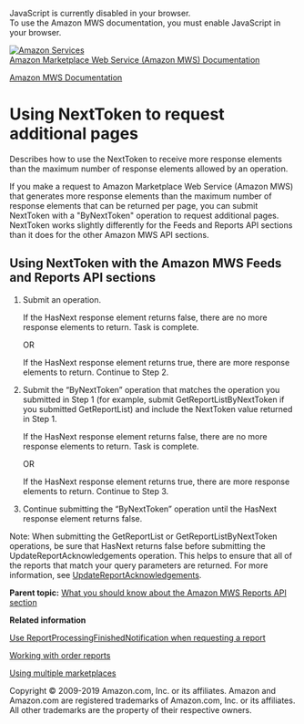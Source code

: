 <div id="MWSDX_noscript">

JavaScript is currently disabled in your browser.  
To use the Amazon MWS documentation, you must enable JavaScript in your
browser.

</div>

<div id="MWSDX_divtop">

[![Amazon
Services](https://images-na.ssl-images-amazon.com/images/G/08/mwsportal/fr_FR/amazonservices.gif
"Amazon Services")](http://services.amazon.fr)  
<span id="MWSDX_titlebar">[Amazon Marketplace Web Service (Amazon MWS)
Documentation](https://developer.amazonservices.fr/gp/mws/docs.html)</span>

</div>

<div id="MWSDX_divbottom">

<div id="MWSDX_divleft">

<div id="MWSDX_toc">

</div>

</div>

<div id="MWSDX_divright">

<div id="MWSDX_content">

<span id="MWSDX_breadcrumbs">[Amazon MWS
Documentation](https://developer.amazonservices.fr/gp/mws/docs.html)</span>

<div id="Reports_UsingNextToken" class="nested0">

# Using NextToken to request additional pages

<div class="body">

Describes how to use the <span class="keyword parmname">NextToken</span>
to receive more response elements than the maximum number of response
elements allowed by an operation.

If you make a request to <span class="ph">Amazon Marketplace Web Service
(Amazon MWS)</span> that generates more response elements than the
maximum number of response elements that can be returned per page, you
can submit <span class="keyword parmname">NextToken</span> with a
"ByNextToken" operation to request additional pages.
<span class="keyword parmname">NextToken</span> works slightly
differently for the Feeds and Reports API sections than it does for the
other Amazon MWS API sections.

<div class="section">

## Using NextToken with the Amazon MWS Feeds and Reports API sections

1.  Submit an operation.
    
    If the <span class="keyword parmname">HasNext</span> response
    element returns false, there are no more response elements to
    return. Task is complete.
    
    OR
    
    If the <span class="keyword parmname">HasNext</span> response
    element returns true, there are more response elements to return.
    Continue to Step 2.

2.  Submit the “ByNextToken” operation that matches the operation you
    submitted in Step 1 (for example, submit
    <span class="keyword apiname">GetReportListByNextToken</span> if you
    submitted <span class="keyword apiname">GetReportList</span>) and
    include the <span class="keyword parmname">NextToken</span> value
    returned in Step 1.
    
    If the <span class="keyword parmname">HasNext</span> response
    element returns false, there are no more response elements to
    return. Task is complete.
    
    OR
    
    If the <span class="keyword parmname">HasNext</span> response
    element returns true, there are more response elements to return.
    Continue to Step 3.

3.  Continue submitting the “ByNextToken” operation until the
    <span class="keyword parmname">HasNext</span> response element
    returns false.

<div class="note note">

<span class="notetitle">Note:</span> When submitting the
<span class="keyword apiname">GetReportList</span> or
<span class="keyword apiname">GetReportListByNextToken</span>
operations, be sure that <span class="keyword parmname">HasNext</span>
returns false before submitting the
<span class="keyword apiname">UpdateReportAcknowledgements</span>
operation. This helps to ensure that all of the reports that match your
query parameters are returned. For more information, see
[UpdateReportAcknowledgements](Reports_UpdateReportAcknowledgements.md "Updates the acknowledged status of one or more reports.").

</div>

</div>

</div>

<div class="related-links">

<div class="familylinks">

<div class="parentlink">

**Parent topic:** [What you should know about the Amazon MWS Reports API
section](../reports/Reports_Overview.md)

</div>

</div>

<div class="relinfo">

**Related information**  

<div>

[Use ReportProcessingFinishedNotification when requesting a
report](../reports/Reports_UseReportProcessingFinished.md)

</div>

<div>

[Working with order
reports](../reports/Reports_WorkingWithOrderReports.md "Describes how to schedule and manage order reports.")

</div>

<div>

[Using multiple
marketplaces](../reports/Reports_UsingMultipleMarketplaces.md "Describes the best practices to follow when you are registered to sell in multiple marketplaces.")

</div>

</div>

</div>

</div>

<div id="MWSDX_footer">

Copyright © 2009-2019 Amazon.com, Inc. or its affiliates. Amazon and
Amazon.com are registered trademarks of Amazon.com, Inc. or its
affiliates. All other trademarks are the property of their respective
owners.

</div>

</div>

</div>

<div style="clear: both;">

</div>

</div>
